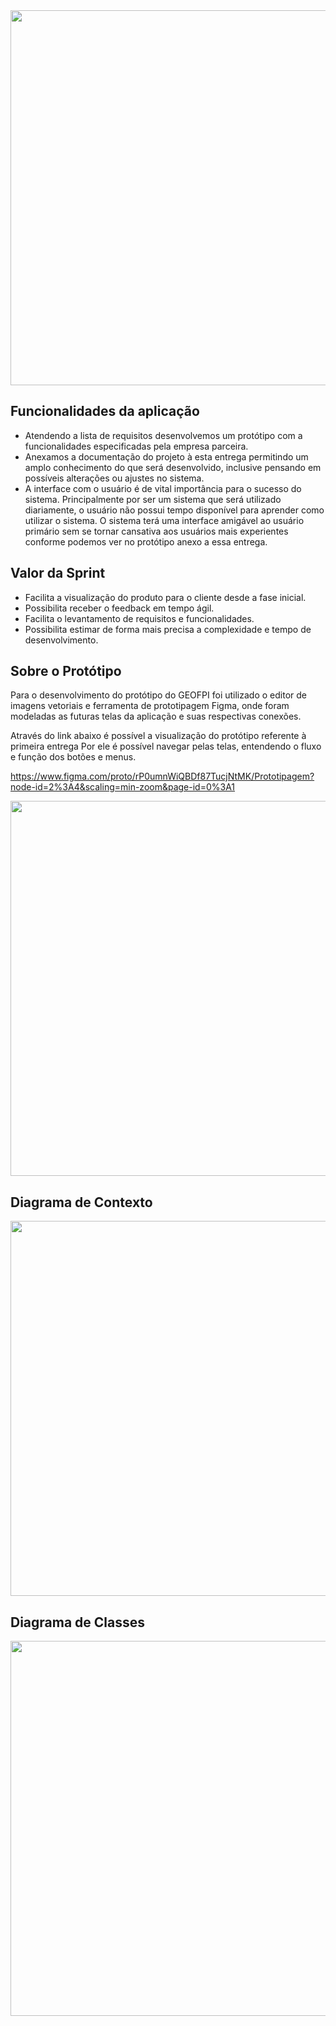 
<img src="https://github.com/marciosousa4/Mitim_Atas_Reuniao/blob/main/Sprint%201/Sprint%201.png" width="900" height="600"/>

## Funcionalidades da aplicação

* Atendendo a lista de requisitos desenvolvemos um protótipo com a funcionalidades especificadas pela empresa parceira. 
* Anexamos a documentação do projeto à esta entrega permitindo um amplo conhecimento do que será desenvolvido, inclusive pensando em possíveis alterações ou ajustes no sistema.
* A interface com o usuário é de vital importância para o sucesso do sistema. Principalmente por ser um sistema que será utilizado diariamente, o usuário não possui tempo disponível para 
aprender como utilizar o sistema. O sistema terá uma interface amigável ao usuário primário sem se tornar cansativa aos usuários 
mais experientes conforme podemos ver no protótipo anexo a essa entrega. 


## Valor da Sprint
* Facilita a visualização do produto para o cliente desde a fase inicial.
* Possibilita receber o feedback em tempo ágil.
* Facilita o levantamento de requisitos e funcionalidades.
* Possibilita estimar de forma mais precisa a complexidade e tempo de desenvolvimento.

## Sobre o Protótipo

Para o desenvolvimento do protótipo do GEOFPI foi utilizado o editor de imagens vetoriais e ferramenta de prototipagem Figma, onde foram modeladas as 
futuras telas da aplicação e suas respectivas conexões.

Através do link abaixo é possível a visualização do protótipo referente à primeira entrega Por ele é possível navegar pelas telas, 
entendendo o fluxo e função dos botões e menus.

https://www.figma.com/proto/rP0umnWiQBDf87TucjNtMK/Prototipagem?node-id=2%3A4&scaling=min-zoom&page-id=0%3A1


<img src="https://github.com/marciosousa4/Mitim_Atas_Reuniao/blob/main/Sprint%201/PrototipagemM%C3%ADtim.gif" width="900" height="600"/>

## Diagrama de Contexto

<img src="https://github.com/marciosousa4/Mitim_Atas_Reuniao/blob/main/Sprint%201/Diagrama%20de%20Contexto.jpeg" width="1000" height="600"/>

## Diagrama de Classes

<img src="https://github.com/marciosousa4/Mitim_Atas_Reuniao/blob/main/Sprint%201/Diagrama%20de%20Classes.jpeg" width="1000" height="600"/>





